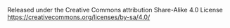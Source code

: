 Released under the Creative Commons attribution Share-Alike 4.0 License
https://creativecommons.org/licenses/by-sa/4.0/
